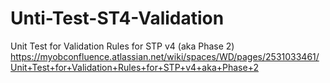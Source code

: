 # Unti-Test-ST4-Validation
Unit Test for Validation Rules for STP v4 (aka Phase 2)
https://myobconfluence.atlassian.net/wiki/spaces/WD/pages/2531033461/Unit+Test+for+Validation+Rules+for+STP+v4+aka+Phase+2
